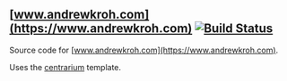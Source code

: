 [www.andrewkroh.com](https://www.andrewkroh.com) [![Build Status](https://travis-ci.org/andrewkroh/www.andrewkroh.com.svg)](https://travis-ci.org/andrewkroh/www.andrewkroh.com)
-----------

Source code for [www.andrewkroh.com](https://www.andrewkroh.com).

Uses the [centrarium](https://github.com/bencentra/centrarium) template.
